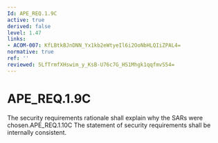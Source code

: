```yaml
---
Id: APE_REQ.1.9C
active: true
derived: false
level: 1.47
links:
- ACOM-007: KfLBtkBJnDNN_Yx1kb2eWtyeIl6i2OoNbHLQIiZPAL4=
normative: true
ref: ''
reviewed: 5LfTrmfXHswim_y_KsB-U76c7G_HS1Mhgk1qqfmvS54=
---
```


# APE_REQ.1.9C

The security requirements rationale shall explain why the SARs were chosen.APE_REQ.1.10C The statement of security requirements shall be internally consistent.